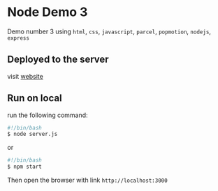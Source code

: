 # Node Demo 3

Demo number 3 using `html`, `css`, `javascript`, `parcel`, `popmotion`, `nodejs`, `express`

## Deployed to the server

visit [website](https://node-demo-3.azurewebsites.net/)

## Run on local

run the following command:

```bash
#!/bin/bash
$ node server.js
```

or

```bash
#!/bin/bash
$ npm start
```

Then open the browser with link `http://localhost:3000`
